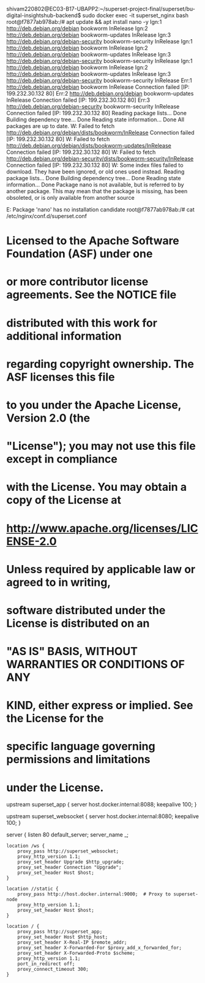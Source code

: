 shivam220802@EC03-B17-UBAPP2:~/superset-project-final/superset/bu-digital-insightshub-backend$ sudo docker exec -it superset_nginx bash
root@f7877ab978ab:/# apt update && apt install nano -y
Ign:1 http://deb.debian.org/debian bookworm InRelease
Ign:2 http://deb.debian.org/debian bookworm-updates InRelease
Ign:3 http://deb.debian.org/debian-security bookworm-security InRelease
Ign:1 http://deb.debian.org/debian bookworm InRelease
Ign:2 http://deb.debian.org/debian bookworm-updates InRelease
Ign:3 http://deb.debian.org/debian-security bookworm-security InRelease
Ign:1 http://deb.debian.org/debian bookworm InRelease
Ign:2 http://deb.debian.org/debian bookworm-updates InRelease
Ign:3 http://deb.debian.org/debian-security bookworm-security InRelease
Err:1 http://deb.debian.org/debian bookworm InRelease
  Connection failed [IP: 199.232.30.132 80]
Err:2 http://deb.debian.org/debian bookworm-updates InRelease
  Connection failed [IP: 199.232.30.132 80]
Err:3 http://deb.debian.org/debian-security bookworm-security InRelease
  Connection failed [IP: 199.232.30.132 80]
Reading package lists... Done
Building dependency tree... Done
Reading state information... Done
All packages are up to date.
W: Failed to fetch http://deb.debian.org/debian/dists/bookworm/InRelease  Connection failed [IP: 199.232.30.132 80]
W: Failed to fetch http://deb.debian.org/debian/dists/bookworm-updates/InRelease  Connection failed [IP: 199.232.30.132 80]
W: Failed to fetch http://deb.debian.org/debian-security/dists/bookworm-security/InRelease  Connection failed [IP: 199.232.30.132 80]
W: Some index files failed to download. They have been ignored, or old ones used instead.
Reading package lists... Done
Building dependency tree... Done
Reading state information... Done
Package nano is not available, but is referred to by another package.
This may mean that the package is missing, has been obsoleted, or
is only available from another source

E: Package 'nano' has no installation candidate
root@f7877ab978ab:/# cat /etc/nginx/conf.d/superset.conf
# Licensed to the Apache Software Foundation (ASF) under one
# or more contributor license agreements.  See the NOTICE file
# distributed with this work for additional information
# regarding copyright ownership.  The ASF licenses this file
# to you under the Apache License, Version 2.0 (the
# "License"); you may not use this file except in compliance
# with the License.  You may obtain a copy of the License at
#
#   http://www.apache.org/licenses/LICENSE-2.0
#
# Unless required by applicable law or agreed to in writing,
# software distributed under the License is distributed on an
# "AS IS" BASIS, WITHOUT WARRANTIES OR CONDITIONS OF ANY
# KIND, either express or implied.  See the License for the
# specific language governing permissions and limitations
# under the License.

upstream superset_app {
    server host.docker.internal:8088;
    keepalive 100;
}

upstream superset_websocket {
    server host.docker.internal:8080;
    keepalive 100;
}

server {
    listen 80 default_server;
    server_name  _;

    location /ws {
        proxy_pass http://superset_websocket;
        proxy_http_version 1.1;
        proxy_set_header Upgrade $http_upgrade;
        proxy_set_header Connection "Upgrade";
        proxy_set_header Host $host;
    }

    location //static {
        proxy_pass http://host.docker.internal:9000;  # Proxy to superset-node
        proxy_http_version 1.1;
        proxy_set_header Host $host;
    }

    location / {
        proxy_pass http://superset_app;
        proxy_set_header Host $http_host;
        proxy_set_header X-Real-IP $remote_addr;
        proxy_set_header X-Forwarded-For $proxy_add_x_forwarded_for;
        proxy_set_header X-Forwarded-Proto $scheme;
        proxy_http_version 1.1;
        port_in_redirect off;
        proxy_connect_timeout 300;
    }
